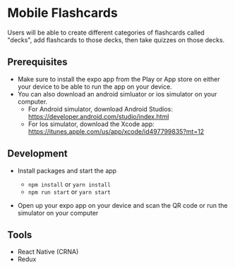 # Mobile Flashcards

Users will be able to create different categories of flashcards called "decks", add flashcards to those decks, then take quizzes on those decks.

## Prerequisites

* Make sure to install the expo app from the Play or App store on either your device to be able to run the app on your device.
* You can also download an android simluator or ios simulator on your computer.
  - For Android simulator, download Android Studios: https://developer.android.com/studio/index.html
  - For Ios simulator, download the Xcode app: https://itunes.apple.com/us/app/xcode/id497799835?mt=12

## Development

* Install packages and start the app
    - `npm install` or `yarn install`
    - `npm run start` or `yarn start`

* Open up your expo app on your device and scan the QR code or run the simulator on your computer

## Tools

* React Native (CRNA)
* Redux

